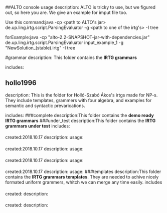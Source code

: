 ##ALTO console usage
description: ALTO is tricky to use, but we figured out, so here you are. We give an example for imput file too.

Use this command:java -cp <path to ALTO's jar> de.up.ling.irtg.script.ParsingEvaluator <path to inputfile> -g <path to one of the irtg's> -I tree

forExample:java -cp "alto-2.2-SNAPSHOT-jar-with-dependencies.jar" de.up.ling.irtg.script.ParsingEvaluator input_example_1 -g "NewSolution_(stable).irtg" -I tree

#grammar
description: This folder contains the **IRTG grammars**

includes:
## hollo1996
description: This is the folder for Holló-Szabó Ákos's irtgs made for NP-s. They include templates, grammers with four algebra, and examples for semantic and syntactic prevarications.

includes:
###complete
description:This folder contains the **demo ready IRTG grammars**
###under_test
description:This folder contains the **IRTG grammars under test**
includes:
####
created:2018.10.17
description:
usage:
####
created:2018.10.17
description:
usage:
####
created:2018.10.17
description:
usage:
####
created:2018.10.17
description:
usage:
###templates
description:This folder contains the **IRTG grammars templates**. They are needed to achive nicely formated uniform grammers, whitch we can merge any time easily.
includes
####
created:
description:
####
created:
description:




